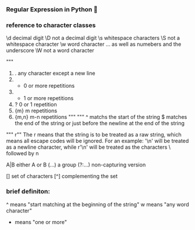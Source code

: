 ### Regular Expression in Python 🐍

### reference to character classes
\d  decimal digit 
\D  not a decimal digit
\s  whitespace characters 
\S  not a whitespace character
\w  word character ... as well as numebers and the underscore 
\W  not a word character 


"""
1) .    any character except a new line
2) *    0 or more repetitions
3) +    1 or more repetitions
4) ?    0 or 1 repetition
5) {m}  m repetitions
6) {m,n}    m-n repetitions
"""
"""
^ matchs the start of the string
$ matches the end of the string or just before the newline
  at the end of the string

"""
r"" The r means that the string is to be treated as a raw string,
 which means all escape codes will be ignored. 
 For an example: '\n' will be treated as a newline character, 
 while r'\n' will be treated as the characters \ followed by n

 A|B  either A or B 
 (...)  a group 
 (?:...)  non-capturing version

[]  set of characters
[^] complementing the set 


### brief definiton:
^   means "start matching at the beginning of the string"
w   means "any word character"
+   means "one or more"
